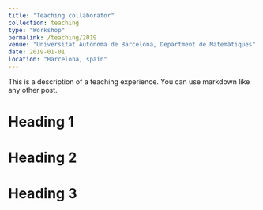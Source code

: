 ```yaml
---
title: "Teaching collaborator"
collection: teaching
type: "Workshop"
permalink: /teaching/2019
venue: "Universitat Autònoma de Barcelona, Department de Matemàtiques"
date: 2019-01-01
location: "Barcelona, spain"
---
```


This is a description of a teaching experience. You can use markdown like any other post.

Heading 1
======

Heading 2
======

Heading 3
======
